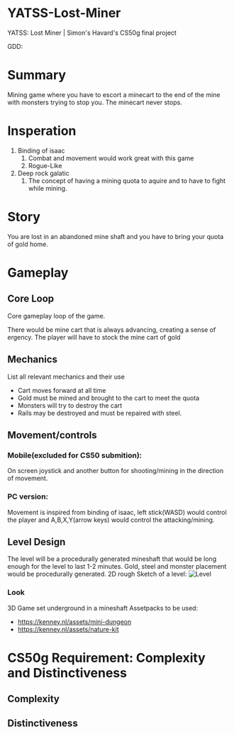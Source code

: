 # YATSS-Lost-Miner
YATSS: Lost Miner | Simon's Havard's CS50g final project

GDD:
# Summary
Mining game where you have to escort a minecart to the end of the mine with monsters trying to stop you. The minecart never stops. 

# Insperation
1. Binding of isaac
    1. Combat and movement would work great with this game
    2. Rogue-Like
2. Deep rock galatic
    1. The concept of having a mining quota to aquire and to have to fight while mining.

# Story
You are lost in an abandoned mine shaft and you have to bring your quota of gold home.

# Gameplay
## Core Loop
Core gameplay loop of the game.

There would be mine cart that is always advancing, creating a sense of ergency. The player will have to stock the mine cart of gold 

## Mechanics
List all relevant mechanics and their use
- Cart moves forward at all time
- Gold must be mined and brought to the cart to meet the quota
- Monsters will try to destroy the cart
- Rails may be destroyed and must be repaired with steel.

## Movement/controls
### Mobile(excluded for CS50 submition):
On screen joystick and another button for shooting/mining in the direction of movement. 

### PC version:
Movement is inspired from binding of isaac, left stick(WASD) would control the player and A,B,X,Y(arrow keys) would control the attacking/mining. 

<!--
## Dynamics
List and explain how mechanics tie into this

## Aesthetics
-->

## Level Design
The level will be a procedurally generated mineshaft that would be long enough for the level to last 1-2 minutes. Gold, steel and monster placement would be procedurally generated. 
2D rough Sketch of a level: 
![Level](https://github.com/Simon-Losier/YATSS-Lost-Miner/assets/98567864/7d4e9c10-263f-478f-bc86-38fd2127b900)

### Look
3D Game set underground in a mineshaft
Assetpacks to be used:
- https://kenney.nl/assets/mini-dungeon
- https://kenney.nl/assets/nature-kit

# CS50g Requirement: Complexity and Distinctiveness 
## Complexity


## Distinctiveness
